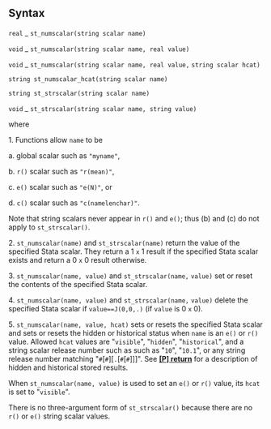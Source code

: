 ## Syntax

`real`<span class="nowrap"> _
`st_numscalar(string scalar name)`

`void`<span class="nowrap"> _
`st_numscalar(string scalar name, real value)`

`void`<span class="nowrap"> _
`st_numscalar(string scalar name, real value,`
`string scalar hcat)`

`string st_numscalar_hcat(string scalar name)`

`string st_strscalar(string scalar name)`

`void`<span class="nowrap"> _
`st_strscalar(string scalar name, string value)`

where

1\. Functions allow `name` to be

a\. global scalar such as `"myname"`,

b\. `r()` scalar such as `"r(mean)"`,

c\. `e()` scalar such as `"e(N)"`, or

d\. `c()` scalar such as `"c(namelenchar)"`.

Note that string scalars never appear in `r()` and `e()`; thus (b) and
(c) do not apply to `st_strscalar()`.

2\. `st_numscalar(name)` and `st_strscalar(name)` return the
value of the specified Stata scalar. They return a 1 `x` 1 result if the
specified Stata scalar exists and return a 0 `x` 0 result otherwise.

3\. `st_numscalar(name, value)` and `st_strscalar(name,`
`value)` set or reset the contents of the specified Stata scalar.

4\. `st_numscalar(name, value)` and `st_strscalar(name,`
`value)` delete the specified Stata scalar if `value==J(0,0,.)` (if
`value` is 0 `x` 0).

5\. `st_numscalar(name, value, hcat)` sets or resets the
specified Stata scalar and sets or resets the hidden or historical
status when `name` is an `e()` or `r()` value. Allowed `hcat` values are
"`visible`", "`hidden`", "`historical`", and a string scalar release
number such as such as "`10`", "`10.1`", or any string release number
matching "`#`\[`#`\]\[`.`\[`#`\[`#`\]\]\]". See [**\[P\]
return**](http://www.stata.com/manuals14/preturn.pdf) for a description
of hidden and historical stored results.

When `st_numscalar(name, value)` is used to set an `e()` or
`r()` value, its `hcat` is set to "`visible`".

There is no three-argument form of `st_strscalar()` because there are no
`r()` or `e()` string scalar values.
